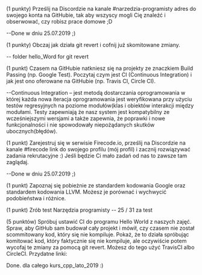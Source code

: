   (1 punkty) Prześlij na Discordzie na kanale #narzedzia-programisty adres do swojego konta na GitHubie, tak aby wszyscy mogli Cię znaleźć i obserwować, czy robisz prace domowe ;D

--Done w dniu 25.07.2019 ;)

(1 punkty) Obczaj jak działa git revert i cofnij już skomitowane zmiany.

-- folder hello_Word for git revert

   (1 punkt) Czasem na GitHubie natkniesz się na projekty ze znaczkiem Build Passing (np. Google Test). Poczytaj czym jest CI (Continuous Integration) i jak jest ono oferowane na GitHubie (np. Travis CI, Circle CI).
 
 --Continuous Integration – jest metodą dostarczania oprogramowania w której każda nowa iteracja oprogramowania jest weryfikowana przy użyciu testów regresyjnych na poziome modułów(klas i obiektów interakcji między modułami. Testy zapewniają że nasz system jest kompatybilny ze wcześniejszymi wersjami a także zapewnia, że poprawki i nowe funkcjonalności i nie spowodowały niepożądanych skutków ubocznych(błędów).
 
  (1 punkt) Zarejestruj się w serwisie Firecode.io, prześlij na Discordzie na kanale #firecode link do swojego profilu (mój profil) i zacznij rozwiązywać zadania rekrutacyjne :) Jeśli będzie Ci mało zadań od nas to zawsze tam zaglądaj.

--Done w dniu 25.07.2019 ;)

 (1 punkt) Zapoznaj się pobieżnie ze standardem kodowania Google oraz standardem kodowania LLVM. Możesz je porównać i wychwycić podobieństwa i różnice.

 (1 punkt) Zrób test Narzędzia programisty
 -- 25 / 31 za test
 
 (5 punktów) Spróbuj ustawić CI do programu Hello World z naszych zajęć. Spraw, aby GitHub sam budował cały projekt i mówił, czy czasem nie został scommitowany kod, który się nie kompiluje. Pokaż, że to działa spróbując komitować kod, który faktycznie się nie kompiluje, ale oczywiście potem wycofaj te zmiany za pomocą git revert. Możesz do tego użyć TravisCI albo CircleCI. Przydatne linki:
 
 Done. dla całego kurs_cpp_lato_2019 :)
